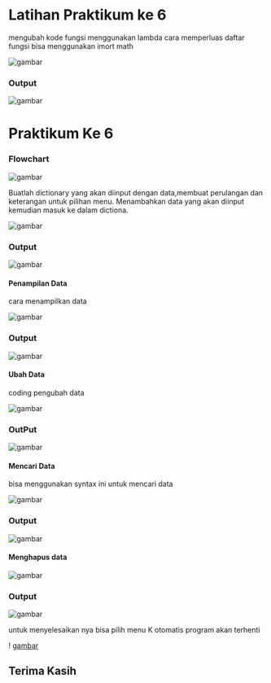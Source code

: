 # Latihan Praktikum ke 6
 mengubah kode fungsi menggunakan lambda 
 cara memperluas daftar fungsi bisa menggunakan imort math
 
 ![gambar](gambar/1.jpg)

### Output

![gambar](gambar/2.jpg)

# Praktikum Ke 6
### Flowchart
![gambar](gambar/3.jpg)

Buatlah dictionary yang akan diinput dengan data,membuat perulangan dan keterangan untuk pilihan menu.
Menambahkan data yang akan diinput kemudian masuk ke dalam dictiona.

![gambar](gambar/5.jpg)

### Output
![gambar](gambar/4.jpg)

#### Penampilan Data

cara menampilkan data 

![gambar](gambar/6.jpg)

### Output 

![gambar](gambar/7.jpg)

#### Ubah Data

coding pengubah data 

![gambar](gambar/8.jpg)

### OutPut

![gambar](gambar/9.jpg)

#### Mencari Data

bisa menggunakan syntax ini untuk mencari data 

![gambar](gambar/12.jpg)

### Output
![gambar](gambar/10.jpg)

#### Menghapus data 

![gambar](gambar/11.jpg)

### Output

![gambar](gambar/13.jpg)

untuk menyelesaikan nya bisa pilih menu K otomatis program akan terhenti 

! [gambar](gambar/14.jpg)


## Terima Kasih 